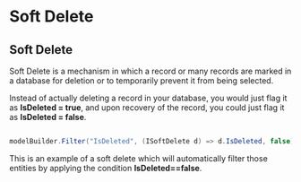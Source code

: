# Soft Delete

## Soft Delete
Soft Delete is a mechanism in which a record or many records are marked in a database for deletion or to temporarily prevent it from being selected.

Instead of actually deleting a record in your database, you would just flag it as **IsDeleted = true**, and upon recovery of the record, you could just flag it as **IsDeleted = false**.


```csharp

modelBuilder.Filter("IsDeleted", (ISoftDelete d) => d.IsDeleted, false);

```

This is an example of a soft delete which will automatically filter those entities by applying the condition **IsDeleted==false**.